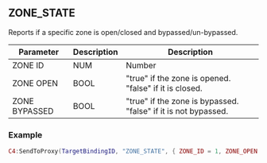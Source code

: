 ## ZONE\_STATE

Reports if a specific zone is open/closed and bypassed/un-bypassed.


| Parameter     | Description | Description                                                    |
| ------------- | ----------- | -------------------------------------------------------------- |
| ZONE ID       | NUM         | Number                                                         |
| ZONE OPEN     | BOOL        | "true" if the zone is opened. "false" if it is closed.         |
| ZONE BYPASSED | BOOL        | "true" if the zone is bypassed. "false" if it is not bypassed. |


### Example

```lua
C4:SendToProxy(TargetBindingID, "ZONE_STATE", { ZONE_ID = 1, ZONE_OPEN = true, ZONE_BYPASSSED = false }, "NOTIFY")
```
